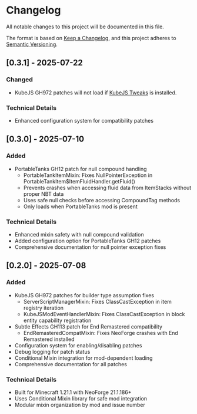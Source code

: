 # Changelog

All notable changes to this project will be documented in this file.

The format is based on [Keep a Changelog](https://keepachangelog.com/en/1.0.0/),
and this project adheres to [Semantic Versioning](https://semver.org/spec/v2.0.0.html).

## [0.3.1] - 2025-07-22

### Changed
- KubeJS GH972 patches will not load if
  [KubeJS Tweaks](https://www.curseforge.com/minecraft/mc-mods/kubejs-tweaks) is installed.

### Technical Details
- Enhanced configuration system for compatibility patches

## [0.3.0] - 2025-07-10

### Added
- PortableTanks GH12 patch for null compound handling
  - PortableTankItemMixin: Fixes NullPointerException in PortableTankItem$ItemFluidHandler.getFluid()
  - Prevents crashes when accessing fluid data from ItemStacks without proper NBT data
  - Uses safe null checks before accessing CompoundTag methods
  - Only loads when PortableTanks mod is present

### Technical Details
- Enhanced mixin safety with null compound validation
- Added configuration option for PortableTanks GH12 patches
- Comprehensive documentation for null pointer exception fixes

## [0.2.0] - 2025-07-08

### Added
- KubeJS GH972 patches for builder type assumption fixes
  - ServerScriptManagerMixin: Fixes ClassCastException in item registry iteration
  - KubeJSModEventHandlerMixin: Fixes ClassCastException in block entity capability registration
- Subtle Effects GH113 patch for End Remastered compatibility
  - EndRemasteredCompatMixin: Fixes NeoForge crashes with End Remastered installed
- Configuration system for enabling/disabling patches
- Debug logging for patch status
- Conditional Mixin integration for mod-dependent loading
- Comprehensive documentation for all patches

### Technical Details
- Built for Minecraft 1.21.1 with NeoForge 21.1.186+
- Uses Conditional Mixin library for safe mod integration
- Modular mixin organization by mod and issue number